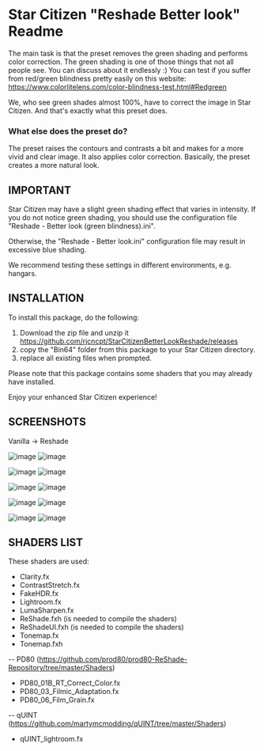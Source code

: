 # Star Citizen "Reshade Better look" Readme

The main task is that the preset removes the green shading and performs color correction. The green shading is one of those things that not all people see. You can discuss about it endlessly :) You can test if you suffer from red/green blindness pretty easily on this website: https://www.colorlitelens.com/color-blindness-test.html#Redgreen

We, who see green shades almost 100%, have to correct the image in Star Citizen. And that's exactly what this preset does.  

### What else does the preset do?
The preset raises the contours and contrasts a bit and makes for a more vivid and clear image. It also applies color correction. Basically, the preset creates a more natural look.



## IMPORTANT
Star Citizen may have a slight green shading effect that varies in intensity.
If you do not notice green shading, you should use the configuration file "Reshade - Better look (green blindness).ini".

Otherwise, the "Reshade - Better look.ini" configuration file may result in excessive blue shading.

We recommend testing these settings in different environments, e.g. hangars.




## INSTALLATION
To install this package, do the following:

1. Download the zip file and unzip it
   https://github.com/rjcncpt/StarCitizenBetterLookReshade/releases
3. copy the "Bin64" folder from this package to your Star Citizen directory.
4. replace all existing files when prompted.

Please note that this package contains some shaders that you may already have installed.

Enjoy your enhanced Star Citizen experience!



## SCREENSHOTS
Vanilla -> Reshade

![image](https://i.imgur.com/rcntFdI.png)
![image](https://i.imgur.com/ZkXsc5e.jpg)

![image](https://i.imgur.com/rWWkoT7.png)
![image](https://i.imgur.com/vdxQvoi.jpg)

![image](https://i.imgur.com/hXDgs55.jpg)
![image](https://i.imgur.com/K7RQun5.jpg)

![image](https://i.imgur.com/rkkHm0M.png)
![image](https://i.imgur.com/SRLi0nn.jpg)

![image](https://i.imgur.com/HI8Ktng.png)
![image](https://i.imgur.com/VyMfaEq.jpg)



## SHADERS LIST
These shaders are used:
- Clarity.fx
- ContrastStretch.fx
- FakeHDR.fx
- Lightroom.fx
- LumaSharpen.fx
- ReShade.fxh 	(is needed to compile the shaders)
- ReShadeUI.fxh (is needed to compile the shaders)
- Tonemap.fx
- Tonemap.fxh

-- PD80 (https://github.com/prod80/prod80-ReShade-Repository/tree/master/Shaders)
   - PD80_01B_RT_Correct_Color.fx
   - PD80_03_Filmic_Adaptation.fx
   - PD80_06_Film_Grain.fx

-- qUINT (https://github.com/martymcmodding/qUINT/tree/master/Shaders)
   - qUINT_lightroom.fx
